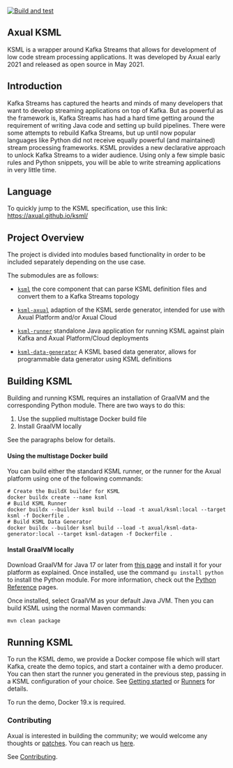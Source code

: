 [![Build and test](https://github.com/axual/ksml/actions/workflows/build-and-test.yml/badge.svg)](https://github.com/axual/ksml/actions/workflows/build-and-test.yml)

Axual KSML
--------

KSML is a wrapper around Kafka Streams that allows for development of low code stream processing applications. It was developed by Axual early 2021 and released as open source in May 2021.

## Introduction
Kafka Streams has captured the hearts and minds of many developers that want to develop streaming applications on top of Kafka. But as powerful as the framework is, Kafka Streams has had a hard time getting around the requirement of writing Java code and setting up build pipelines. There were some attempts to rebuild Kafka Streams, but up until now popular languages like Python did not receive equally powerful (and maintained) stream processing frameworks. KSML provides a new declarative approach to unlock Kafka Streams to a wider audience. Using only a few simple basic rules and Python snippets, you will be able to write streaming applications in very little time.

## Language
To quickly jump to the KSML specification, use this link: https://axual.github.io/ksml/

## Project Overview
The project is divided into modules based functionality in order to be included separately depending
on the use case.

The submodules are as follows:

* [`ksml`](ksml/) 
  the core component that can parse KSML definition files and convert them to a Kafka Streams topology

* [`ksml-axual`](ksml-axual/) 
  adaption of the KSML serde generator, intended for use with Axual Platform and/or Axual Cloud

* [`ksml-runner`](ksml-runner/) 
  standalone Java application for running KSML against plain Kafka and Axual Platform/Cloud deployments

* [`ksml-data-generator`](ksml-data-generator/)
  A KSML based data generator, allows for programmable data generator using KSML definitions


## Building KSML
Building and running KSML requires an installation of GraalVM and the corresponding Python module.
There are two ways to do this:
1. Use the supplied multistage Docker build file
2. Install GraalVM locally

See the paragraphs below for details.

#### Using the multistage Docker build
You can build either the standard KSML runner, or the runner for the Axual platform using one of the following commands:

    # Create the BuildX builder for KSML 
    docker buildx create --name ksml
    # Build KSML Runner
    docker buildx --builder ksml build --load -t axual/ksml:local --target ksml -f Dockerfile .
    # Build KSML Data Generator 
    docker buildx --builder ksml build --load -t axual/ksml-data-generator:local --target ksml-datagen -f Dockerfile .


#### Install GraalVM locally
Download GraalVM for Java 17 or later from [this page](https://www.graalvm.org/downloads/) and install it for your
platform as explained. Once installed, use the command ```gu install python``` to install the Python
module. For more information, check out the [Python Reference](https://www.graalvm.org/reference-manual/python/) pages.

Once installed, select GraalVM as your default Java JVM. Then you can build KSML using the normal
Maven commands:

```mvn clean package```

## Running KSML
To run the KSML demo, we provide a Docker compose file which will start Kafka, create the demo topics, and start a container
with a demo producer. You can then start the runner you generated in the previous step, passing in a KSML configuration of your choice.
See [Getting started](docs/getting-started.md) or [Runners](docs/runners.md) for details.

To run the demo, Docker 19.x is required.

### Contributing ###

Axual is interested in building the community; we would welcome any thoughts or 
[patches](https://github.com/Axual/ksml/issues).
You can reach us [here](https://axual.com/contact/).

See [Contributing](https://github.com/Axual/ksml/blob/main/CONTRIBUTING.md).
